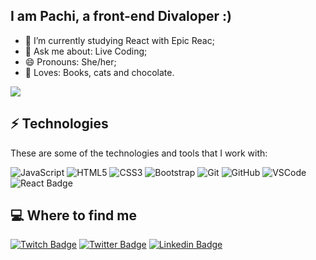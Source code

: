## I am Pachi, a front-end Divaloper :)


- 🌱 I’m currently studying React with Epic Reac;
- 💬 Ask me about: Live Coding;
- 😄 Pronouns: She/her;
- 🖤 Loves: Books, cats and chocolate.



![](https://media.giphy.com/media/LAKj8u8DlhXG/giphy.gif)


## ⚡ Technologies

These are some of the technologies and tools that I work with:

![JavaScript](https://img.shields.io/badge/-JavaScript-black?logo=javascript)
![HTML5](https://img.shields.io/badge/-HTML5-E34F26?logo=html5&logoColor=white)
![CSS3](https://img.shields.io/badge/-CSS3-1572B6?logo=css3)
![Bootstrap](https://img.shields.io/badge/-Bootstrap-563D7C?logo=bootstrap)
![Git](https://img.shields.io/badge/-Git-black?logo=git)
![GitHub](https://img.shields.io/badge/-GitHub-181717?logo=github)
![VSCode](https://img.shields.io/badge/-VSCode-007ACC?logo=visual-studio-code&logoColor=white)
![React Badge](https://img.shields.io/badge/-React-%2361DAFB?logo=react&logoColor=white)


## 💻 Where to find me
[![Twitch Badge](https://img.shields.io/badge/-twitch-%239146FF?style=for-the-badge&logo=twitch&logoColor=white)](https://www.twitch.tv/pachicodes)
[![Twitter Badge](https://img.shields.io/badge/-twitter-%231DA1F2?style=for-the-badge&logo=twitter&logoColor=white)](https://twitter.com/pachicodes)
[![Linkedin Badge](https://img.shields.io/badge/-linkedin-%230077B5?style=for-the-badge&logo=linkedin&logoColor=white)](https://www.linkedin.com/in/pachicodes)
